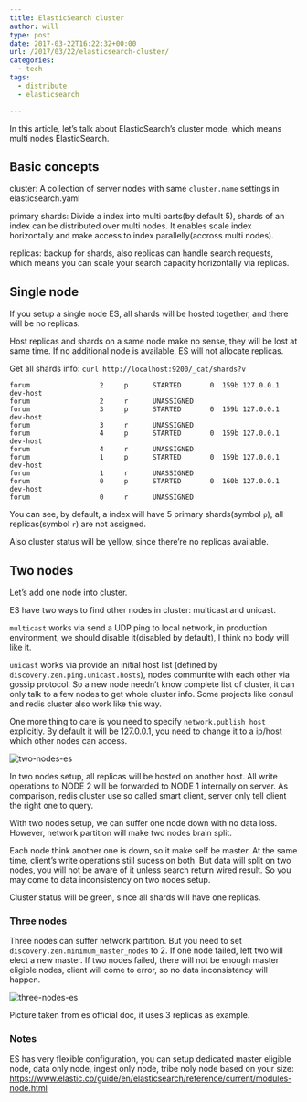 ```yaml
---
title: ElasticSearch cluster
author: will
type: post
date: 2017-03-22T16:22:32+00:00
url: /2017/03/22/elasticsearch-cluster/
categories:
  - tech
tags:
  - distribute
  - elasticsearch

---
```

In this article, let&#8217;s talk about ElasticSearch&#8217;s cluster mode, which means multi nodes ElasticSearch.

## Basic concepts

cluster: A collection of server nodes with same `cluster.name` settings in elasticsearch.yaml

primary shards: Divide a index into multi parts(by default 5), shards of an index can be distributed over multi nodes. It enables scale index horizontally and make access to index parallelly(accross multi nodes).

replicas: backup for shards, also replicas can handle search requests, which means you can scale your search capacity horizontally via replicas.

<!--more-->

## Single node

If you setup a single node ES, all shards will be hosted together, and there will be no replicas.

Host replicas and shards on a same node make no sense, they will be lost at same time. If no additional node is available, ES will not allocate replicas.

Get all shards info: `curl http://localhost:9200/_cat/shards?v`

    forum                 2     p      STARTED       0  159b 127.0.0.1 dev-host
    forum                 2     r      UNASSIGNED
    forum                 3     p      STARTED       0  159b 127.0.0.1 dev-host
    forum                 3     r      UNASSIGNED
    forum                 4     p      STARTED       0  159b 127.0.0.1 dev-host
    forum                 4     r      UNASSIGNED
    forum                 1     p      STARTED       0  159b 127.0.0.1 dev-host
    forum                 1     r      UNASSIGNED
    forum                 0     p      STARTED       0  160b 127.0.0.1 dev-host
    forum                 0     r      UNASSIGNED
    

You can see, by default, a index will have 5 primary shards(symbol `p`), all replicas(symbol `r`) are not assigned.

Also cluster status will be yellow, since there&#8217;re no replicas available.

## Two nodes

Let&#8217;s add one node into cluster.

ES have two ways to find other nodes in cluster: multicast and unicast.

`multicast` works via send a UDP ping to local network, in production environment, we should disable it(disabled by default), I think no body will like it.

`unicast` works via provide an initial host list (defined by `discovery.zen.ping.unicast.hosts`), nodes communite with each other via gossip protocol. So a new node needn&#8217;t know complete list of cluster, it can only talk to a few nodes to get whole cluster info. Some projects like consul and redis cluster also work like this way.

One more thing to care is you need to specify `network.publish_host` explicitly. By default it will be 127.0.0.1, you need to change it to a ip/host which other nodes can access.

![two-nodes-es][1]

In two nodes setup, all replicas will be hosted on another host. All write operations to NODE 2 will be forwarded to NODE 1 internally on server. As comparison, redis cluster use so called smart client, server only tell client the right one to query.

With two nodes setup, we can suffer one node down with no data loss. However, network partition will make two nodes brain split.

Each node think another one is down, so it make self be master. At the same time, client&#8217;s write operations still sucess on both. But data will split on two nodes, you will not be aware of it unless search return wired result. So you may come to data inconsistency on two nodes setup.

Cluster status will be green, since all shards will have one replicas.

### Three nodes

Three nodes can suffer network partition. But you need to set `discovery.zen.minimum_master_nodes` to 2. If one node failed, left two will elect a new master. If two nodes failed, there will not be enough master eligible nodes, client will come to error, so no data inconsistency will happen.

![three-nodes-es][2]

Picture taken from es official doc, it uses 3 replicas as example.

### Notes

ES has very flexible configuration, you can setup dedicated master eligible node, data only node, ingest only node, tribe noly node based on your size: https://www.elastic.co/guide/en/elasticsearch/reference/current/modules-node.html

 [1]: http://blog.monsterxx03.com/wp-content/uploads/2017/05/two-nodes.png
 [2]: https://blog.monsterxx03.com/wp-content/uploads/2017/05/three-nodes.png